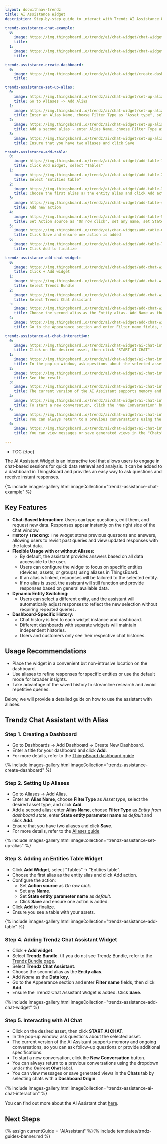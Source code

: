 ```yaml
---
layout: docwithnav-trendz
title: AI Assistance Widget
description: Step-by-step guide to interact with Trendz AI Assistance Widget.

trendz-assistance-chat-example:
  0: 
    image: https://img.thingsboard.io/trendz/ai/chat-widget/chat-widget-example-1.png
    title:
  1: 
    image: https://img.thingsboard.io/trendz/ai/chat-widget/chat-widget-example-2.png
    title:

trendz-assistance-create-dashboard:
  0:
    image: https://img.thingsboard.io/trendz/ai/chat-widget/create-dashboard.png
    title: 

trendz-assistance-set-up-alias:
  0:
    image: https://img.thingsboard.io/trendz/ai/chat-widget/set-up-alias-1.png
    title: Go to Aliases -> Add Alias
  1:
    image: https://img.thingsboard.io/trendz/ai/chat-widget/set-up-alias-2.png
    title: Enter an Alias Name, choose Filter Type as "Asset type", select the desired asset type, and click Add
  2:
    image: https://img.thingsboard.io/trendz/ai/chat-widget/set-up-alias-3.png
    title: Add a second alias - enter Alias Name, choose Filter Type as "Entity from dashboard state", enter State entity parameter name as "default" and click Add
  3:
    image: https://img.thingsboard.io/trendz/ai/chat-widget/set-up-alias-4.png
    title: Ensure that you have two aliases and click Save

trendz-assistance-add-table:
  0:
    image: https://img.thingsboard.io/trendz/ai/chat-widget/add-table-1.png
    title: Click Add Widget, select "Tables"
  1:
    image: https://img.thingsboard.io/trendz/ai/chat-widget/add-table-2.png
    title: Select "Entities table"
  2:
    image: https://img.thingsboard.io/trendz/ai/chat-widget/add-table-3.png
    title: Choose the first alias as the entity alias and click Add action
  3:
    image: https://img.thingsboard.io/trendz/ai/chat-widget/add-table-4.png
    title: Add new action
  4:
    image: https://img.thingsboard.io/trendz/ai/chat-widget/add-table-5.png
    title: Set Action source as "On row click", set any name, set State entity parameter name as "default" and click Save
  5:
    image: https://img.thingsboard.io/trendz/ai/chat-widget/add-table-6.png
    title: Click Save and ensure one action is added
  6:
    image: https://img.thingsboard.io/trendz/ai/chat-widget/add-table-7.png
    title: Click Add to finalize

trendz-assistance-add-chat-widget:
  0:
    image: https://img.thingsboard.io/trendz/ai/chat-widget/add-chat-widget-1.png
    title: Click + Add widget
  1:
    image: https://img.thingsboard.io/trendz/ai/chat-widget/add-chat-widget-2.png
    title: Select Trendz Bundle
  2:
    image: https://img.thingsboard.io/trendz/ai/chat-widget/add-chat-widget-3.png
    title: Select Trendz Chat Assistant
  3:
    image: https://img.thingsboard.io/trendz/ai/chat-widget/add-chat-widget-4.png
    title: Choose the second alias as the Entity alias. Add Name as the Data key.
  4:
    image: https://img.thingsboard.io/trendz/ai/chat-widget/add-chat-widget-5.png
    title: Go to the Appearance section and enter Filter name fields, then click Add.

trendz-assistance-ai-chat-interaction:
  0:
    image: https://img.thingsboard.io/trendz/ai/chat-widget/ai-chat-interaction-1.png
    title: Click on the desired asset, then click "START AI CHAT".
  1:
    image: https://img.thingsboard.io/trendz/ai/chat-widget/ai-chat-interaction-2.png
    title: In the pop-up window, ask questions about the selected asset.
  2:
    image: https://img.thingsboard.io/trendz/ai/chat-widget/ai-chat-interaction-3.png
    title: See the result.
  3:
    image: https://img.thingsboard.io/trendz/ai/chat-widget/ai-chat-interaction-4.png
    title: The current version of the AI Assistant supports memory and ongoing conversations, so you can ask follow-up questions or provide additional specifications.
  4:
    image: https://img.thingsboard.io/trendz/ai/chat-widget/ai-chat-interaction-5.png
    title: To start a new conversation, click the "New Conversation" button.
  5:
    image: https://img.thingsboard.io/trendz/ai/chat-widget/ai-chat-interaction-6.png
    title: You can always return to a previous conversations using the dropdown under the "Current Chat" label.
  6:
    image: https://img.thingsboard.io/trendz/ai/chat-widget/ai-chat-interaction-7.png
    title: You can view messages or save generated views in the "Chats" tab by selecting chats with a "Dashboard Origin".

---
```


* TOC
{:toc}

The AI Assistant Widget is an interactive tool that allows users to engage in chat-based sessions for quick data retrieval and analysis. 
It can be added to a dashboard in ThingsBoard and provides an easy way to ask questions and receive instant responses.

{% include images-gallery.html imageCollection="trendz-assistance-chat-example" %}

## Key Features

* **Chat-Based Interaction:** Users can type questions, edit them, and request new data. Responses appear instantly on the right side of the chat window.
* **History Tracking:** The widget stores previous questions and answers, allowing users to revisit past queries and view updated responses with the latest data.
* **Flexible Usage with or without Aliases:**
  * By default, the assistant provides answers based on all data accessible to the user.
  * Users can configure the widget to focus on specific entities (devices, assets, or groups) using aliases in ThingsBoard.
  * If an alias is linked, responses will be tailored to the selected entity.
  * If no alias is used, the assistant will still function and provide responses based on general available data.
* **Dynamic Entity Switching:**
  * Users can select a different entity, and the assistant will automatically adjust responses to reflect the new selection without requiring repeated queries.
* **Dashboard-Specific History:**
  * Chat history is tied to each widget instance and dashboard.
  * Different dashboards with separate widgets will maintain independent histories.
  * Users and customers only see their respective chat histories.

## Usage Recommendations
  
  * Place the widget in a convenient but non-intrusive location on the dashboard.
  * Use aliases to refine responses for specific entities or use the default mode for broader insights.
  * Take advantage of the saved history to streamline research and avoid repetitive queries.

Below, we will provide a detailed guide on how to use the assistant with aliases.

## Trendz Chat Assistant with Alias

### Step 1. Creating a Dashboard
  * Go to Dashboards -> Add Dashboard -> Create New Dashboard.
  * Enter a title for your dashboard and click **Add**.
  * For more details, refer to the [ThingsBoard dashboard guide](/docs/pe/user-guide/dashboards/)

{% include images-gallery.html imageCollection="trendz-assistance-create-dashboard" %}

### Step 2. Setting Up Aliases
  * Go to Aliases -> Add Alias.
  * Enter an **Alias Name**, choose **Filter Type** as *Asset type*, select the desired asset type, and click **Add**.
  * Add a second alias: enter **Alias Name**, choose **Filter Type** as *Entity from dashboard state*, enter **State entity parameter name** as *default* and click **Add**.
  * Ensure that you have two aliases and click **Save**.
  * For more details, refer to the [Aliases guide](/docs/pe/user-guide/ui/aliases/)

{% include images-gallery.html imageCollection="trendz-assistance-set-up-alias" %}

### Step 3. Adding an Entities Table Widget
  * Click **Add Widget**, select "Tables" → "Entities table".
  * Choose the first alias as the entity alias and click Add action.
  * Configure the action:
    * Set **Action source** as *On row click*.
    * Set any **Name**.
    * Set **State entity parameter name** as *default*.
    * Click **Save** and ensure one action is added.
  * Click **Add** to finalize.
  * Ensure you see a table with your assets.

{% include images-gallery.html imageCollection="trendz-assistance-add-table" %}

### Step 4. Adding Trendz Chat Assistant Widget
  * Click **+ Add widget**.
  * Select **Trendz Bundle**. (If you do not see Trendz Bundle, refer to the [Trendz Bundle page](/docs/trendz/trendz-bundle/).
  * Select **Trendz Chat Assistant**.
  * Choose the second alias as the **Entity alias**.
  * Add *Name* as the **Data key**.
  * Go to the Appearance section and enter **Filter name** fields, then click **Add**.
  * Ensure the Trendz Chat Assistant Widget is added. Click **Save**.

{% include images-gallery.html imageCollection="trendz-assistance-add-chat-widget" %}

### Step 5. Interacting with AI Chat
* Click on the desired asset, then click **START AI CHAT**.
* In the pop-up window, ask questions about the selected asset.
* The current version of the AI Assistant supports memory and ongoing conversations, so you can ask follow-up questions or provide additional specifications.
* To start a new conversation, click the **New Conversation** button.
* You can always return to a previous conversations using the dropdown under the **Current Chat** label.
* You can view messages or save generated views in the **Chats** tab by selecting chats with a **Dashboard Origin**.

{% include images-gallery.html imageCollection="trendz-assistance-ai-chat-interaction" %}

You can find out more about the AI Assistant chat [here](/docs/trendz/ai-assistance-overview/).

## Next Steps

{% assign currentGuide = "AiAssistant" %}{% include templates/trndz-guides-banner.md %}
